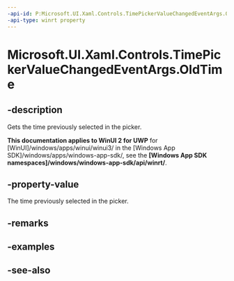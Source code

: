 ```yaml
---
-api-id: P:Microsoft.UI.Xaml.Controls.TimePickerValueChangedEventArgs.OldTime
-api-type: winrt property
---
```


<!-- Property syntax
public Windows.Foundation.TimeSpan OldTime { get; }
-->

# Microsoft.UI.Xaml.Controls.TimePickerValueChangedEventArgs.OldTime

## -description
Gets the time previously selected in the picker.

**This documentation applies to WinUI 2 for UWP** for [WinUI]/windows/apps/winui/winui3/ in the [Windows App SDK]/windows/apps/windows-app-sdk/, see the **[Windows App SDK namespaces]/windows/windows-app-sdk/api/winrt/**.

## -property-value
The time previously selected in the picker.

## -remarks

## -examples

## -see-also
